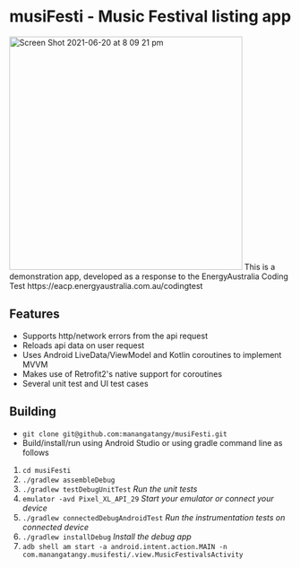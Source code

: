# musiFesti - Music Festival listing app

<img width="416" alt="Screen Shot 2021-06-20 at 8 09 21 pm" src="https://user-images.githubusercontent.com/85463120/122670126-a9c61d00-d203-11eb-8e0c-0ce3933e1e1f.png">
This is a demonstration app, developed as a response to the EnergyAustralia Coding Test 
https://eacp.energyaustralia.com.au/codingtest

## Features
 - Supports http/network errors from the api request
 - Reloads api data on user request
 - Uses Android LiveData/ViewModel and Kotlin coroutines to implement MVVM
 - Makes use of Retrofit2's native support for coroutines 
 - Several unit test and UI test cases

## Building
 - `git clone git@github.com:manangatangy/musiFesti.git`
 - Build/install/run using Android Studio or using gradle command line as follows
1. `cd musiFesti`
2. `./gradlew assembleDebug`
3. `./gradlew testDebugUnitTest`          *Run the unit tests*
4. `emulator -avd Pixel_XL_API_29`        *Start your emulator or connect your device*
5. `./gradlew connectedDebugAndroidTest`  *Run the instrumentation tests on connected device*
6. `./gradlew installDebug`               *Install the debug app*
7. `adb shell am start -a android.intent.action.MAIN -n com.manangatangy.musifesti/.view.MusicFestivalsActivity`
